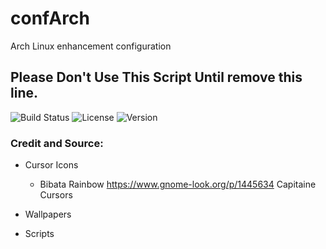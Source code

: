 # confArch

Arch Linux enhancement configuration

## Please Don't Use This Script Until remove this line.

![Build Status](https://img.shields.io/travis/username/projectname.svg)
![License](https://img.shields.io/github/license/username/projectname.svg)
![Version](https://img.shields.io/github/v/release/username/projectname.svg)

### Credit and Source:

- Cursor Icons

  - Bibata Rainbow https://www.gnome-look.org/p/1445634
    Capitaine Cursors

- Wallpapers
- Scripts
